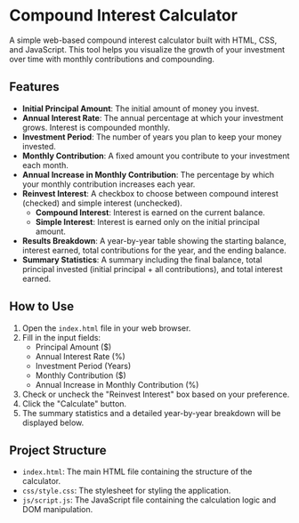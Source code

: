 # Compound Interest Calculator

A simple web-based compound interest calculator built with HTML, CSS, and JavaScript. This tool helps you visualize the growth of your investment over time with monthly contributions and compounding.

## Features

-   **Initial Principal Amount**: The initial amount of money you invest.
-   **Annual Interest Rate**: The annual percentage at which your investment grows. Interest is compounded monthly.
-   **Investment Period**: The number of years you plan to keep your money invested.
-   **Monthly Contribution**: A fixed amount you contribute to your investment each month.
-   **Annual Increase in Monthly Contribution**: The percentage by which your monthly contribution increases each year.
-   **Reinvest Interest**: A checkbox to choose between compound interest (checked) and simple interest (unchecked).
    -   **Compound Interest**: Interest is earned on the current balance.
    -   **Simple Interest**: Interest is earned only on the initial principal amount.
-   **Results Breakdown**: A year-by-year table showing the starting balance, interest earned, total contributions for the year, and the ending balance.
-   **Summary Statistics**: A summary including the final balance, total principal invested (initial principal + all contributions), and total interest earned.

## How to Use

1.  Open the `index.html` file in your web browser.
2.  Fill in the input fields:
    -   Principal Amount ($)
    -   Annual Interest Rate (%)
    -   Investment Period (Years)
    -   Monthly Contribution ($)
    -   Annual Increase in Monthly Contribution (%)
3.  Check or uncheck the "Reinvest Interest" box based on your preference.
4.  Click the "Calculate" button.
5.  The summary statistics and a detailed year-by-year breakdown will be displayed below.

## Project Structure

-   `index.html`: The main HTML file containing the structure of the calculator.
-   `css/style.css`: The stylesheet for styling the application.
-   `js/script.js`: The JavaScript file containing the calculation logic and DOM manipulation.
